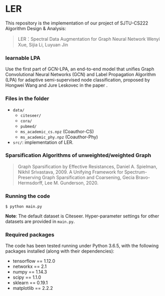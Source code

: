 # LER

This repository is the implementation of our project of SJTU-CS222 Algorithm Design & Analysis:
> LER：Spectral Data Augmentation for Graph Neural Network 
> Wenyi Xue, Sijia Li, Luyuan Jin  


### learnable LPA
Use the first part of GCN-LPA, an end-to-end model that unifies Graph Convolutional Neural Networks (GCN) and Label Propagation Algorithm (LPA) for adaptive semi-supervised node classification, proposed by Hongwei Wang and Jure Leskovec in the paper <Unifying Graph Convolutional Neural Networks and Label Propagation>.


### Files in the folder

- `data/`
  - `citeseer/`
  - `cora/`
  - `pubmed/`
  - `ms_academic_cs.npz` (Coauthor-CS)
  - `ms_academic_phy.npz` (Coauthor-Phy)
- `src/`: implementation of LER.


### Sparsification Algorithms of unweighted/weighted Graph
> Graph Sparsification by Effective Resistances, Daniel A. Spielman, Nikhil Srivastava, 2009.
> A Unifying Framework for Spectrum-Preserving Graph Sparsification and Coarsening, Gecia Bravo-Hermsdorff, Lee M. Gunderson, 2020.


### Running the code

```
$ python main.py
```
**Note**: The default dataset is Citeseer.
Hyper-parameter settings for other datasets are provided in ``main.py``.


### Required packages

The code has been tested running under Python 3.6.5, with the following packages installed (along with their dependencies):

- tensorflow == 1.12.0
- networkx == 2.1
- numpy == 1.14.3
- scipy == 1.1.0
- sklearn == 0.19.1
- matplotlib == 2.2.2
